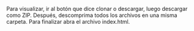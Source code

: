 Para visualizar, ir al botón que dice clonar o descargar, luego descargar como ZIP.
Después, descomprima todos los archivos en una misma carpeta.
Para finalizar abra el archivo index.html.
